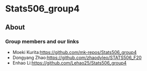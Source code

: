 # Stats506_group4
## About
### Group members and our links
- Moeki Kurita:https://github.com/mk-repos/Stats506_group4 
- Dongyang Zhao:https://github.com/zhaodyleo/STATS506_F20 
- Enhao Li:https://github.com/Lehao25/Stats506_group4
